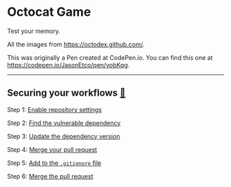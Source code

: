 # Octocat Game
Test your memory.

All the images from https://octodex.github.com/.

This was originally a Pen created at CodePen.io. You can find this one at https://codepen.io/JasonEtco/pen/yobKqg.

--------------------------------------------------------------------------------------------------------------------------------------------------------------------

## Securing your workflows [💎](https://github.com/Zi-Tao/security-on-github/blob/main/securing-your-workflows.pdf)

Step 1: [Enable repository settings](https://github.com/Zi-Tao/security-on-github/issues/2)

Step 2: [Find the vulnerable dependency](https://github.com/Zi-Tao/security-on-github/issues/4)

Step 3: [Update the dependency version](https://github.com/Zi-Tao/security-on-github/pull/1)

Step 4: [Merge your pull request](https://github.com/Zi-Tao/security-on-github/pull/1)

Step 5: [Add to the `.gitignore` file](https://github.com/Zi-Tao/security-on-github/pull/3)

Step 6: [Merge the pull request](https://github.com/Zi-Tao/security-on-github/pull/3)
